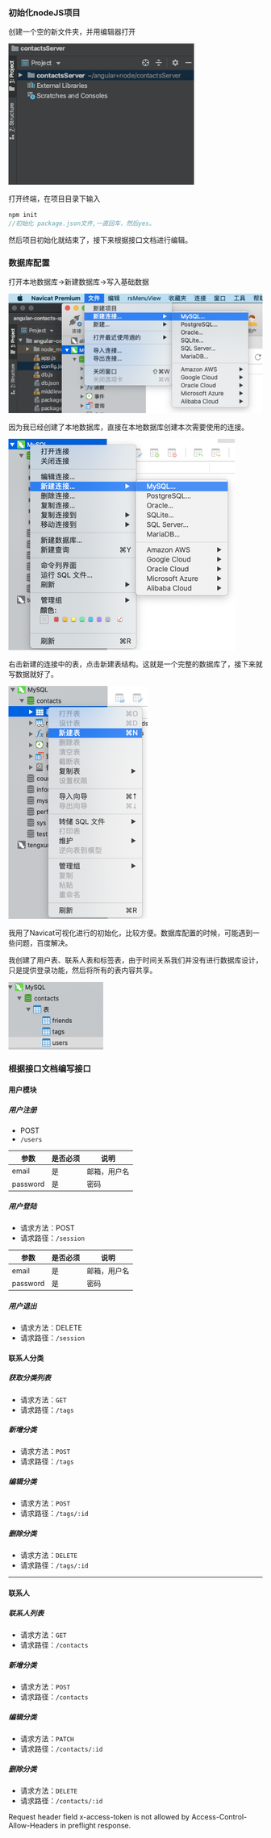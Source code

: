 ### 初始化nodeJS项目

创建一个空的新文件夹，并用编辑器打开

![image-20210722141209932](node服务端处理.assets/image-20210722141209932.png)

打开终端，在项目目录下输入

```js
npm init 
//初始化 package.json文件,一直回车，然后yes。
```

然后项目初始化就结束了，接下来根据接口文档进行编辑。

### 数据库配置

打开本地数据库->新建数据库->写入基础数据

![image-20210722151419305](node服务端处理.assets/image-20210722151419305.png)

因为我已经创建了本地数据库，直接在本地数据库创建本次需要使用的连接。

![image-20210722151525322](node服务端处理.assets/image-20210722151525322.png)

右击新建的连接中的表，点击新建表结构。这就是一个完整的数据库了，接下来就写数据就好了。

![image-20210722151605116](node服务端处理.assets/image-20210722151605116.png)

我用了Navicat可视化进行的初始化，比较方便。数据库配置的时候，可能遇到一些问题，百度解决。

我创建了用户表、联系人表和标签表，由于时间关系我们并没有进行数据库设计，只是提供登录功能，然后将所有的表内容共享。

![image-20210722152301043](node服务端处理.assets/image-20210722152301043.png)

### 根据接口文档编写接口

#### 用户模块

##### 用户注册

- POST
- `/users`

| 参数     | 是否必须 | 说明         |
| -------- | -------- | ------------ |
| email    | 是       | 邮箱，用户名 |
| password | 是       | 密码         |





##### 用户登陆

- 请求方法：POST
- 请求路径：`/session`

| 参数     | 是否必须 | 说明         |
| -------- | -------- | ------------ |
| email    | 是       | 邮箱，用户名 |
| password | 是       | 密码         |

##### 用户退出

- 请求方法：DELETE
- 请求路径：`/session`

#### 联系人分类

##### 获取分类列表

- 请求方法：`GET`
- 请求路径：`/tags`

##### 新增分类

- 请求方法：`POST`
- 请求路径：`/tags`

##### 编辑分类

- 请求方法：`POST`
- 请求路径：`/tags/:id`

##### 删除分类

- 请求方法：`DELETE`
- 请求路径：`/tags/:id`

---

#### 联系人

##### 联系人列表

- 请求方法：`GET`
- 请求路径：`/contacts`

##### 新增分类

- 请求方法：`POST`
- 请求路径：`/contacts`

##### 编辑分类

- 请求方法：`PATCH`
- 请求路径：`/contacts/:id`

##### 删除分类

- 请求方法：`DELETE`
- 请求路径：`/contacts/:id`

Request header field x-access-token is not allowed by Access-Control-Allow-Headers in preflight response.
